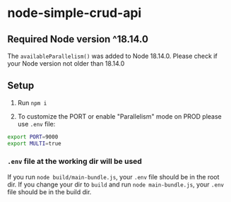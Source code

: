 # node-simple-crud-api

## Required Node version ^18.14.0

The `availableParallelism()` was added to Node 18.14.0. Please check if your Node version not older than 18.14.0

## Setup

1. Run `npm i`

2. To customize the PORT or enable "Parallelism" mode on PROD please use `.env` file:

```bash
export PORT=9000
export MULTI=true
```

### `.env` file at the working dir will be used

If you run `node build/main-bundle.js`, your `.env` file should be in the root dir. If you change your dir to `build` and run `node main-bundle.js`, your `.env` file should be in the build dir.
